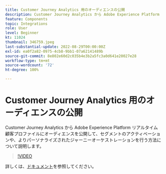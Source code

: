 ```yaml
---
title: Customer Journey Analytics 用のオーディエンスの公開
description: Customer Journey Analytics から Adobe Experience Platform リアルタイム顧客プロファイルにオーディエンスを公開して、セグメントのアクティベーションや、よりパーソナライズされたジャーニーオーケストレーションを行う方法について説明します。
feature: Components
topic: Integrations
role: User
level: Beginner
kt: 11024
thumbnail: 346759.jpeg
last-substantial-update: 2022-08-29T00:00:00Z
exl-id: ea0f2a82-0975-4cb8-9bb1-07a62141489b
source-git-commit: 8e802e60d2c035b4e3b2a5fc3a0d641e20027e28
workflow-type: tm+mt
source-wordcount: '72'
ht-degree: 100%

---
```


# Customer Journey Analytics 用のオーディエンスの公開

Customer Journey Analytics から Adobe Experience Platform リアルタイム顧客プロファイルにオーディエンスを公開して、セグメントのアクティベーションや、よりパーソナライズされたジャーニーオーケストレーションを行う方法について説明します。

>[!VIDEO](https://video.tv.adobe.com/v/3412474/?quality=12&learn=on&captions=jpn)

詳しくは、[ドキュメント](https://experienceleague.adobe.com/docs/analytics-platform/using/cja-components/audiences/audiences-overview.html?lang=ja)を参照してください。
